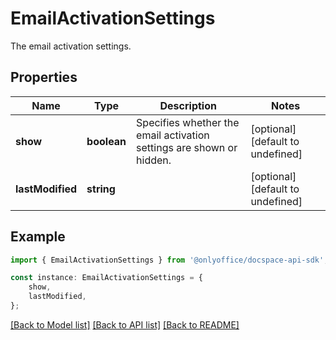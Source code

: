 # EmailActivationSettings

The email activation settings.

## Properties

Name | Type | Description | Notes
------------ | ------------- | ------------- | -------------
**show** | **boolean** | Specifies whether the email activation settings are shown or hidden. | [optional] [default to undefined]
**lastModified** | **string** |  | [optional] [default to undefined]

## Example

```typescript
import { EmailActivationSettings } from '@onlyoffice/docspace-api-sdk';

const instance: EmailActivationSettings = {
    show,
    lastModified,
};
```

[[Back to Model list]](../README.md#documentation-for-models) [[Back to API list]](../README.md#documentation-for-api-endpoints) [[Back to README]](../README.md)
